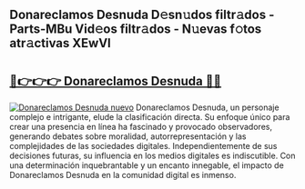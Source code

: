## Donareclamos Desnuda D𝚎sn𝚞dos filtr𝚊dos - Parts-MBu Vid𝚎os filtr𝚊dos - N𝚞evas f𝚘tos atr𝚊ctivas XEwVI

# <h2><a href="http://mbe38z7.tromn.icu/?c=Donareclamos+Desnuda">🔗👉👉👉 Donareclamos Desnuda 🔗🔗</a></h2>

[![Donareclamos Desnuda nuevo](https://i.imgur.com/pEAQMta.gif)](http://mbe38z7.tromn.icu/?c=Donareclamos+Desnuda)
Donareclamos Desnuda, un personaje complejo e intrigante, elude la clasificación directa. Su enfoque único para crear una presencia en línea ha fascinado y provocado observadores, generando debates sobre moralidad, autorrepresentación y las complejidades de las sociedades digitales. Independientemente de sus decisiones futuras, su influencia en los medios digitales es indiscutible. Con una determinación inquebrantable y un encanto innegable, el impacto de Donareclamos Desnuda en la comunidad digital es inmenso.
